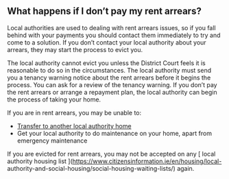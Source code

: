 ##  What happens if I don’t pay my rent arrears?

Local authorities are used to dealing with rent arrears issues, so if you fall
behind with your payments you should contact them immediately to try and come
to a solution. If you don’t contact your local authority about your arrears,
they may start the process to evict you.

The local authority cannot evict you unless the District Court feels it is
reasonable to do so in the circumstances. The local authority must send you a
tenancy warning notice about the rent arrears before it begins the process.
You can ask for a review of the tenancy warning. If you don’t pay the rent
arrears or arrange a repayment plan, the local authority can begin the process
of taking your home.

If you are in rent arrears, you may be unable to:

  * [ Transfer to another local authority home ](https://www.citizensinformation.ie/en/housing/local-authority-and-social-housing/getting-a-transfer-to-another-local-authority-home/)
  * Get your local authority to do maintenance on your home, apart from emergency maintenance 

If you are evicted for rent arrears, you may not be accepted on any [ local
authority housing list ](https://www.citizensinformation.ie/en/housing/local-
authority-and-social-housing/social-housing-waiting-lists/) again.
